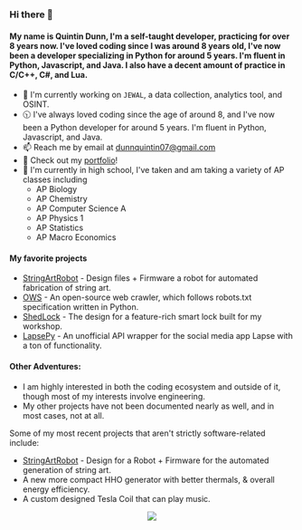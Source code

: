 ### Hi there 👋

#### My name is Quintin Dunn, I'm a self-taught developer, practicing for over 8 years now. I've loved coding since I was around 8 years old, I've now been a developer specializing in Python for around 5 years. I'm fluent in Python, Javascript, and Java. I also have a decent amount of practice in C/C++, C#, and Lua.

- 🔭 I'm currently working on `JEWAL`, a data collection, analytics tool, and OSINT.
- 🕥 I've always loved coding since the age of around 8, and I've now been a Python developer for around 5 years. I'm fluent in Python, Javascript, and Java.
- 📫 Reach me by email at [dunnquintin07@gmail.com](mailto:dunnquintin07@gmail.com)
- 📃 Check out my [portfolio](https://portfolio.quintindev.com/)!
- 🏫 I'm currently in high school, I've taken and am taking a variety of AP classes including
  - AP Biology
  - AP Chemistry
  - AP Computer Science A
  - AP Physics 1
  - AP Statistics
  - AP Macro Economics

#### My favorite projects
 - [StringArtRobot](https://github.com/quintindunn/StringArtRobot) - Design files + Firmware a robot for automated fabrication of string art.
 - [OWS](https://github.com/quintindunn/OWS) - An open-source web crawler, which follows robots.txt specification written in Python.
 - [ShedLock](https://github.com/quintindunn/ShedLock) - The design for a feature-rich smart lock built for my workshop.
 - [LapsePy](https://github.com/quintindunn/lapsepy) - An unofficial API wrapper for the social media app Lapse with a ton of functionality.

#### Other Adventures:
- I am highly interested in both the coding ecosystem and outside of it, though most of my interests involve engineering.
- My other projects have not been documented nearly as well, and in most cases, not at all.

Some of my most recent projects that aren't strictly software-related include:
- [StringArtRobot](https://github.com/quintindunn/StringArtRobot) - Design for a Robot + Firmware for the automated generation of string art.
- A new more compact HHO generator with better thermals, & overall energy efficiency.
- A custom designed Tesla Coil that can play music.

<div align="center">
  <img src="https://github-readme-stats.vercel.app/api/top-langs/?username=quintindunn&theme=onedark&layout=compact">
</div>
